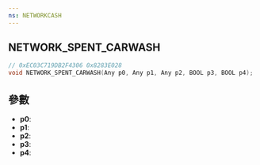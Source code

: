 ```yaml
---
ns: NETWORKCASH
---
```

## NETWORK_SPENT_CARWASH

```c
// 0xEC03C719DB2F4306 0x8283E028
void NETWORK_SPENT_CARWASH(Any p0, Any p1, Any p2, BOOL p3, BOOL p4);
```


## 參數
* **p0**: 
* **p1**: 
* **p2**: 
* **p3**: 
* **p4**: 

